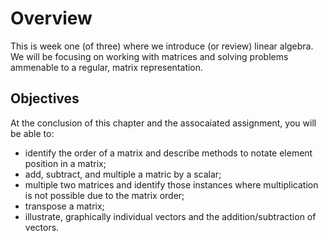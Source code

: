 # Overview
This is week one (of three) where we introduce (or review) linear algebra.  We will be focusing on working with matrices and solving problems ammenable to a regular, matrix representation.

## Objectives
At the conclusion of this chapter and the assocaiated assignment, you will be able to:

* identify the order of a matrix and describe methods to notate element position in a matrix;
* add, subtract, and multiple a matric by a scalar;
* multiple two matrices and identify those instances where multiplication is not possible due to the matrix order;
* transpose a matrix;
* illustrate, graphically individual vectors and the addition/subtraction of vectors.